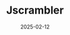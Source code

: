 ---  
layout: startup_page  
title: "Jscrambler"  
id: "jscrambler.com"  
permalink: "/jscramblerjscrambler.com02122025/"  
website: "https://jscrambler.com/"  
funding_round: "Strategic Investment"  
funding_amount: "$5.2M"  
investors: "Iberis Capital"  
about: "Jscrambler is a leader in client-side protection, providing a unified platform for application security. It focuses on protecting web applications from client-side cyber threats, data leaks, and misconfigurations while enabling PCI DSS v4 compliance."  
markets: "Cybersecurity"  
hq: "Porto, Portugal"  
founded_year: "2010"  
linkedin: "https://www.linkedin.com/company/jscrambler/"  
twitter: "https://twitter.com/Jscrambler?ref_src=twsrc%5Egoogle%7Ctwcamp%5Eserp%7Ctwgr%5Eauthor"  
instagram: ""  
facebook: "https://www.facebook.com/Jscrambler.AppSec"  
crunchbase: "https://www.crunchbase.com/organization/jscrambler/company_financials"  
pitchbook: "https://pitchbook.com/profiles/company/98933-77"  

date_display: "12-Feb-2025"  
date: "2025-02-12"

# SEO Optimization  
meta_title: "Jscrambler - Strategic Investment Funding ($5.2M)"  
meta_description: "Jscrambler, Jscrambler is a leader in client-side protection, providing a unified platform for application security. It focuses on protecting web applications fro..."  
meta_keywords: "Jscrambler, Cybersecurity, Strategic Investment funding"  
canonical_url: "https://startup.projectstartups.com/jscramblerjscrambler.com02122025/"  
---